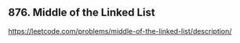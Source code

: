 ## 876. Middle of the Linked List

https://leetcode.com/problems/middle-of-the-linked-list/description/

